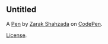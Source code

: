 Untitled
--------


A [Pen](https://codepen.io/Zarak-Shahzada/pen/LEpXaNM) by [Zarak Shahzada](https://codepen.io/Zarak-Shahzada) on [CodePen](https://codepen.io).

[License](https://codepen.io/license/pen/LEpXaNM).